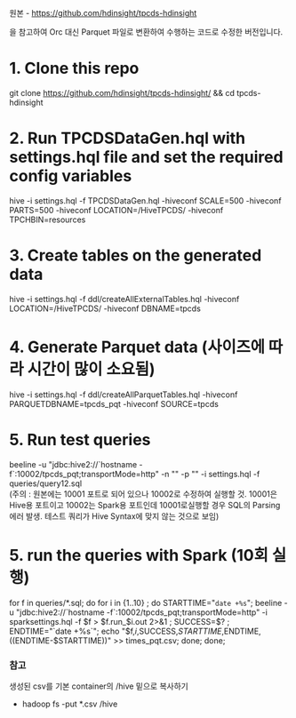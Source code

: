 원본 - https://github.com/hdinsight/tpcds-hdinsight

을 참고하여 Orc 대신 Parquet 파일로 변환하여 수행하는 코드로 수정한 버전입니다.


# 1. Clone this repo
   git clone https://github.com/hdinsight/tpcds-hdinsight/ && cd tpcds-hdinsight
# 2. Run TPCDSDataGen.hql with settings.hql file and set the required config variables
   hive -i settings.hql -f TPCDSDataGen.hql -hiveconf SCALE=500 -hiveconf PARTS=500 -hiveconf LOCATION=/HiveTPCDS/ -hiveconf TPCHBIN=resources
# 3. Create tables on the generated data
   hive -i settings.hql -f ddl/createAllExternalTables.hql -hiveconf LOCATION=/HiveTPCDS/ -hiveconf DBNAME=tpcds
# 4. Generate Parquet data (사이즈에 따라 시간이 많이 소요됨)
   hive -i settings.hql -f ddl/createAllParquetTables.hql -hiveconf PARQUETDBNAME=tpcds_pqt -hiveconf SOURCE=tpcds
# 5. Run test queries 
   beeline -u "jdbc:hive2://\`hostname -f\`:10002/tpcds_pqt;transportMode=http" -n "" -p "" -i settings.hql -f queries/query12.sql <br>
   (주의 : 원본에는 10001 포트로 되어 있으나 10002로 수정하여 실행할 것. 10001은 Hive용 포트이고 10002는 Spark용 포트인데 10001로실행할 경우 SQL의 Parsing 에러 발생. 테스트 쿼리가 Hive Syntax에 맞지 않는 것으로 보임)
# 5. run the queries with Spark (10회 실행)
   for f in queries/*.sql; do for i in {1..10} ; do STARTTIME="`date +%s`";  beeline -u "jdbc:hive2://\`hostname -f\`:10002/tpcds_pqt;transportMode=http" -i sparksettings.hql -f $f  > $f.run_$i.out 2>&1 ; SUCCESS=$? ; ENDTIME="`date +%s`"; echo "$f,$i,$SUCCESS,$STARTTIME,$ENDTIME,$(($ENDTIME-$STARTTIME))" >> times_pqt.csv; done; done; <br>

### 참고
생성된 csv를 기본 container의 /hive 밑으로 복사하기<br>
* hadoop fs -put *.csv /hive
